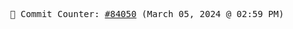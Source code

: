 <p align="center">
    <samp>
        📮 Commit Counter: <a href="https://github.com/Javascript-void0/Javascript-void0/commits/main">#84050</a> (March 05, 2024 @ 02:59 PM)
    </samp>
</p>